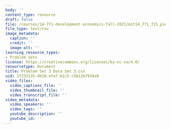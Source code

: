 ```yaml
---
body: ''
content_type: resource
draft: false
file: /courses/14-771-development-economics-fall-2021/mit14_771_f21_pset3_data3.csv
file_type: text/csv
image_metadata:
  caption: ''
  credit: ''
  image-alt: ''
learning_resource_types:
- Problem Sets
license: https://creativecommons.org/licenses/by-nc-sa/4.0/
resourcetype: Document
title: Problem Set 3 Data Set 3.csv
uid: 1f233135-4b10-4fa7-b1c5-c5b12b7934a9
video_files:
  video_captions_file: ''
  video_thumbnail_file: ''
  video_transcript_file: ''
video_metadata:
  video_speakers: ''
  video_tags: ''
  youtube_description: ''
  youtube_id: ''
---
```


